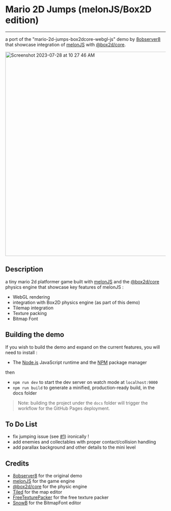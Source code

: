 # Mario 2D Jumps (melonJS/Box2D edition)
--------------------------------------
a port of the "mario-2d-jumps-box2dcore-webgl-js" demo by [8observer8](https://8observer8.github.io) that showcase integration of [melonJS](http://melonjs.org) with [@box2d/core](https://lusito.github.io/box2d.ts/).

<img width="640" alt="Screenshot 2023-07-28 at 10 27 46 AM" src="https://github.com/obiot/mario-2d-jumps-box2dcore-melonjs/assets/4033090/231efde4-5906-403a-8392-ae48ff071df8">


Description
-------------------------------------------------------------------------------
a tiny mario 2d platformer game built with [melonJS](http://melonjs.org) and the [@box2d/core](https://lusito.github.io/box2d.ts/) physics engine that showcase key features of melonJS :
* WebGL rendering
* integration with Box2D physics engine (as part of this demo)
* Tilemap integration
* Texture packing
* Bitmap Font

Building the demo
-------------------------------------------------------------------------------

If you wish to build the demo and expand on the current features, you will need to install :

- The [Node.js](http://nodejs.org/) JavaScript runtime and the [NPM](https://npmjs.org/) package manager

then 
- `npm run dev` to start the dev server on watch mode at `localhost:9000`
- `npm run build` to generate a minified, production-ready build, in the docs folder

> Note: building the project under the `docs` folder will trigger the workflow for the GitHub Pages deployment.

To Do List
-------------------------------------------------------------------------------
- fix jumping issue (see [#1](https://github.com/obiot/mario-2d-jumps-box2dcore-melonjs/issues/1)) ironically !
- add enemies and collectables with proper contact/collision handling
- add parallax background and other details to the mini level

Credits
-------------------------------------------------------------------------------
- [8observer8](https://8observer8.github.io) for the original demo
- [melonJS](http://melonjs.org) for the game engine
- [@box2d/core](https://lusito.github.io/box2d.ts/) for the physic engine
- [Tiled](https://www.mapeditor.org/) for the map editor
- [FreeTexturePacker](http://free-tex-packer.com) for the free texture packer
- [SnowB](https://snowb.org) for the BitmapFont editor

